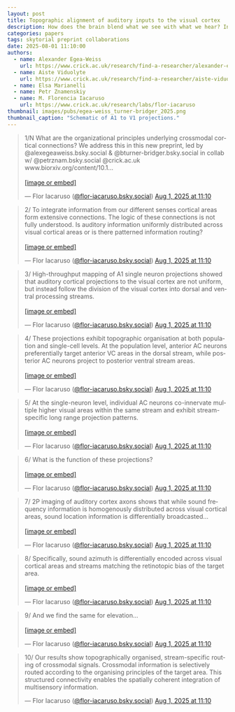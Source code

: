 ```yaml
---
layout: post
title: Topographic alignment of auditory inputs to the visual cortex
description: How does the brain blend what we see with what we hear? In collaboration with  Flor Iacaruso's lab, we find new anatomical and functional rules that govern how auditory and visual cortices talk to each other. 
categories: papers
tags: skytorial preprint collaborations
date: 2025-08-01 11:10:00
authors:
  - name: Alexander Egea-Weiss
    url: https://www.crick.ac.uk/research/find-a-researcher/alexander-egea-weiss
  - name: Aiste Viduolyte
    url: https://www.crick.ac.uk/research/find-a-researcher/aiste-viduolyte
  - name: Elsa Marianelli
  - name: Petr Znamenskiy
  - name: M. Florencia Iacaruso
    url: https://www.crick.ac.uk/research/labs/flor-iacaruso
thumbnail: images/pubs/egea-weiss_turner-bridger_2025.png
thumbnail_caption: "Schematic of A1 to V1 projections."
---
```

<blockquote class="bluesky-embed" data-bluesky-uri="at://did:plc:njjmjcsjnspygjvjk3dpqgtz/app.bsky.feed.post/3lvdfuslaoc2d" data-bluesky-cid="bafyreibe5bd2w33ldq6kkw6bcjmbuhfespvaklxclmel7igzn25wdy6roq" data-bluesky-embed-color-mode="system"><p lang="en">1/N What are the organizational principles underlying crossmodal cortical connections? 
We address this in this new preprint, led by @alexegeaweiss.bsky.social &amp; ‪@bturner-bridger.bsky.social‬ in collab w/ ‪@petrznam.bsky.social‬ @crick.ac.uk 
www.biorxiv.org/content/10.1...<br><br><a href="https://bsky.app/profile/did:plc:njjmjcsjnspygjvjk3dpqgtz/post/3lvdfuslaoc2d?ref_src=embed">[image or embed]</a></p>&mdash; Flor Iacaruso (<a href="https://bsky.app/profile/did:plc:njjmjcsjnspygjvjk3dpqgtz?ref_src=embed">@flor-iacaruso.bsky.social</a>) <a href="https://bsky.app/profile/did:plc:njjmjcsjnspygjvjk3dpqgtz/post/3lvdfuslaoc2d?ref_src=embed">Aug 1, 2025 at 11:10</a></blockquote><script async src="https://embed.bsky.app/static/embed.js" charset="utf-8"></script>

<blockquote class="bluesky-embed" data-bluesky-uri="at://did:plc:njjmjcsjnspygjvjk3dpqgtz/app.bsky.feed.post/3lvdfuvh63c2d" data-bluesky-cid="bafyreigcah6p4xkumccjbqn5qoa2unitwmefwke2pfe43z4bkkzsnztqbi" data-bluesky-embed-color-mode="system"><p lang="en">2/ To integrate information from our different senses cortical areas form extensive connections. The logic of these connections is not fully understood. Is auditory information uniformly distributed across visual cortical areas or is there patterned information routing?<br><br><a href="https://bsky.app/profile/did:plc:njjmjcsjnspygjvjk3dpqgtz/post/3lvdfuvh63c2d?ref_src=embed">[image or embed]</a></p>&mdash; Flor Iacaruso (<a href="https://bsky.app/profile/did:plc:njjmjcsjnspygjvjk3dpqgtz?ref_src=embed">@flor-iacaruso.bsky.social</a>) <a href="https://bsky.app/profile/did:plc:njjmjcsjnspygjvjk3dpqgtz/post/3lvdfuvh63c2d?ref_src=embed">Aug 1, 2025 at 11:10</a></blockquote><script async src="https://embed.bsky.app/static/embed.js" charset="utf-8"></script>

<blockquote class="bluesky-embed" data-bluesky-uri="at://did:plc:njjmjcsjnspygjvjk3dpqgtz/app.bsky.feed.post/3lvdfuwlwtk2d" data-bluesky-cid="bafyreigkwkapubbpkaeeorfncgwzetcjtc2ac2exga7ikpdhddnzmjvqly" data-bluesky-embed-color-mode="system"><p lang="en">3/ High-throughput mapping of A1 single neuron projections showed that auditory cortical projections to the visual cortex are not uniform, but instead follow the division of the visual cortex into dorsal and ventral processing streams.<br><br><a href="https://bsky.app/profile/did:plc:njjmjcsjnspygjvjk3dpqgtz/post/3lvdfuwlwtk2d?ref_src=embed">[image or embed]</a></p>&mdash; Flor Iacaruso (<a href="https://bsky.app/profile/did:plc:njjmjcsjnspygjvjk3dpqgtz?ref_src=embed">@flor-iacaruso.bsky.social</a>) <a href="https://bsky.app/profile/did:plc:njjmjcsjnspygjvjk3dpqgtz/post/3lvdfuwlwtk2d?ref_src=embed">Aug 1, 2025 at 11:10</a></blockquote><script async src="https://embed.bsky.app/static/embed.js" charset="utf-8"></script>

<blockquote class="bluesky-embed" data-bluesky-uri="at://did:plc:njjmjcsjnspygjvjk3dpqgtz/app.bsky.feed.post/3lvdfuywz6k2d" data-bluesky-cid="bafyreiclj2t6jvujzmsqbqnea3ildawpynmqjct52ahgfggrjdmwln77py" data-bluesky-embed-color-mode="system"><p lang="en">4/ These projections exhibit topographic organisation at both population and single-cell levels. At the population level, anterior AC neurons preferentially target anterior VC areas in the dorsal stream, while posterior AC neurons project to posterior ventral stream areas.<br><br><a href="https://bsky.app/profile/did:plc:njjmjcsjnspygjvjk3dpqgtz/post/3lvdfuywz6k2d?ref_src=embed">[image or embed]</a></p>&mdash; Flor Iacaruso (<a href="https://bsky.app/profile/did:plc:njjmjcsjnspygjvjk3dpqgtz?ref_src=embed">@flor-iacaruso.bsky.social</a>) <a href="https://bsky.app/profile/did:plc:njjmjcsjnspygjvjk3dpqgtz/post/3lvdfuywz6k2d?ref_src=embed">Aug 1, 2025 at 11:10</a></blockquote><script async src="https://embed.bsky.app/static/embed.js" charset="utf-8"></script>

<blockquote class="bluesky-embed" data-bluesky-uri="at://did:plc:njjmjcsjnspygjvjk3dpqgtz/app.bsky.feed.post/3lvdfv2rxvk2d" data-bluesky-cid="bafyreihat26ljek3y5sz3xlnjry3vm2hxs7s2vw2gvfmvmtyfuumf6hmde" data-bluesky-embed-color-mode="system"><p lang="en">5/ At the single-neuron level, individual AC neurons co-innervate multiple higher visual areas within the same stream and exhibit stream-specific long range projection patterns.<br><br><a href="https://bsky.app/profile/did:plc:njjmjcsjnspygjvjk3dpqgtz/post/3lvdfv2rxvk2d?ref_src=embed">[image or embed]</a></p>&mdash; Flor Iacaruso (<a href="https://bsky.app/profile/did:plc:njjmjcsjnspygjvjk3dpqgtz?ref_src=embed">@flor-iacaruso.bsky.social</a>) <a href="https://bsky.app/profile/did:plc:njjmjcsjnspygjvjk3dpqgtz/post/3lvdfv2rxvk2d?ref_src=embed">Aug 1, 2025 at 11:10</a></blockquote><script async src="https://embed.bsky.app/static/embed.js" charset="utf-8"></script>

<blockquote class="bluesky-embed" data-bluesky-uri="at://did:plc:njjmjcsjnspygjvjk3dpqgtz/app.bsky.feed.post/3lvdfv4k7pc2d" data-bluesky-cid="bafyreifbruaqsqnlf2dkscn4ma4xeq7ba2nego33p3jjxqroa3tflnoo7q" data-bluesky-embed-color-mode="system"><p lang="en">6/ What is the function of these projections?<br><br><a href="https://bsky.app/profile/did:plc:njjmjcsjnspygjvjk3dpqgtz/post/3lvdfv4k7pc2d?ref_src=embed">[image or embed]</a></p>&mdash; Flor Iacaruso (<a href="https://bsky.app/profile/did:plc:njjmjcsjnspygjvjk3dpqgtz?ref_src=embed">@flor-iacaruso.bsky.social</a>) <a href="https://bsky.app/profile/did:plc:njjmjcsjnspygjvjk3dpqgtz/post/3lvdfv4k7pc2d?ref_src=embed">Aug 1, 2025 at 11:10</a></blockquote><script async src="https://embed.bsky.app/static/embed.js" charset="utf-8"></script>

<blockquote class="bluesky-embed" data-bluesky-uri="at://did:plc:njjmjcsjnspygjvjk3dpqgtz/app.bsky.feed.post/3lvdfv6lnhc2d" data-bluesky-cid="bafyreiagn7wxgd53xa5btmerptewl4k7v4ocygrm2gjfisft6hpotf2xrq" data-bluesky-embed-color-mode="system"><p lang="en">7/ 2P imaging of auditory cortex axons shows that while sound frequency information is homogenously distributed across visual cortical areas, sound location information is differentially broadcasted…<br><br><a href="https://bsky.app/profile/did:plc:njjmjcsjnspygjvjk3dpqgtz/post/3lvdfv6lnhc2d?ref_src=embed">[image or embed]</a></p>&mdash; Flor Iacaruso (<a href="https://bsky.app/profile/did:plc:njjmjcsjnspygjvjk3dpqgtz?ref_src=embed">@flor-iacaruso.bsky.social</a>) <a href="https://bsky.app/profile/did:plc:njjmjcsjnspygjvjk3dpqgtz/post/3lvdfv6lnhc2d?ref_src=embed">Aug 1, 2025 at 11:10</a></blockquote><script async src="https://embed.bsky.app/static/embed.js" charset="utf-8"></script>

<blockquote class="bluesky-embed" data-bluesky-uri="at://did:plc:njjmjcsjnspygjvjk3dpqgtz/app.bsky.feed.post/3lvdfva2odk2d" data-bluesky-cid="bafyreif6hsjohd4tu47wonqwuuvg6jq5ri5papxns7fii5ivuooyvub73y" data-bluesky-embed-color-mode="system"><p lang="en">8/ Specifically, sound azimuth is differentially encoded across visual cortical areas and streams matching the retinotopic bias of the target area.<br><br><a href="https://bsky.app/profile/did:plc:njjmjcsjnspygjvjk3dpqgtz/post/3lvdfva2odk2d?ref_src=embed">[image or embed]</a></p>&mdash; Flor Iacaruso (<a href="https://bsky.app/profile/did:plc:njjmjcsjnspygjvjk3dpqgtz?ref_src=embed">@flor-iacaruso.bsky.social</a>) <a href="https://bsky.app/profile/did:plc:njjmjcsjnspygjvjk3dpqgtz/post/3lvdfva2odk2d?ref_src=embed">Aug 1, 2025 at 11:10</a></blockquote><script async src="https://embed.bsky.app/static/embed.js" charset="utf-8"></script>

<blockquote class="bluesky-embed" data-bluesky-uri="at://did:plc:njjmjcsjnspygjvjk3dpqgtz/app.bsky.feed.post/3lvdfvcvdpc2d" data-bluesky-cid="bafyreiemmz7q2mbr2j5m4g7zbgdww77owmdiryblr65fxxx4iyjaetxuly" data-bluesky-embed-color-mode="system"><p lang="en">9/ And we find the same for elevation...<br><br><a href="https://bsky.app/profile/did:plc:njjmjcsjnspygjvjk3dpqgtz/post/3lvdfvcvdpc2d?ref_src=embed">[image or embed]</a></p>&mdash; Flor Iacaruso (<a href="https://bsky.app/profile/did:plc:njjmjcsjnspygjvjk3dpqgtz?ref_src=embed">@flor-iacaruso.bsky.social</a>) <a href="https://bsky.app/profile/did:plc:njjmjcsjnspygjvjk3dpqgtz/post/3lvdfvcvdpc2d?ref_src=embed">Aug 1, 2025 at 11:10</a></blockquote><script async src="https://embed.bsky.app/static/embed.js" charset="utf-8"></script>

<blockquote class="bluesky-embed" data-bluesky-uri="at://did:plc:njjmjcsjnspygjvjk3dpqgtz/app.bsky.feed.post/3lvdfvlxpp22d" data-bluesky-cid="bafyreifstmvhliohp35ao4rhn2rehurumht2ouuuxtgq4dagguc7bhnw2u" data-bluesky-embed-color-mode="system"><p lang="en">10/ Our results show topographically organised, stream-specific routing of crossmodal signals. Crossmodal information is selectively routed according to the organising principles of the target area. This structured connectivity enables the spatially coherent integration of multisensory information.</p>&mdash; Flor Iacaruso (<a href="https://bsky.app/profile/did:plc:njjmjcsjnspygjvjk3dpqgtz?ref_src=embed">@flor-iacaruso.bsky.social</a>) <a href="https://bsky.app/profile/did:plc:njjmjcsjnspygjvjk3dpqgtz/post/3lvdfvlxpp22d?ref_src=embed">Aug 1, 2025 at 11:10</a></blockquote><script async src="https://embed.bsky.app/static/embed.js" charset="utf-8"></script>